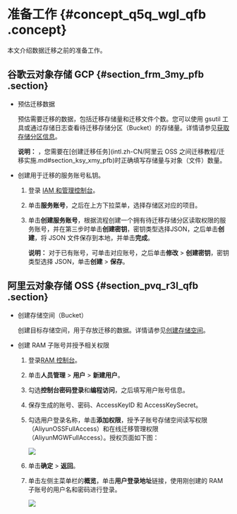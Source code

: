 # 准备工作 {#concept_q5q_wgl_qfb .concept}

本文介绍数据迁移之前的准备工作。

## 谷歌云对象存储 GCP {#section_frm_3my_pfb .section}

-   预估迁移数据

    预估需要迁移的数据，包括迁移存储量和迁移文件个数。您可以使用 gsutil 工具或通过存储日志查看待迁移存储分区（Bucket）的存储量。详情请参见[获取存储分区信息](https://cloud.google.com/storage/docs/getting-bucket-information?hl=zh-cn)。

    **说明：** ，您需要在[创建迁移任务](intl.zh-CN/阿里云 OSS 之间迁移教程/迁移实施.md#section_ksy_xmy_pfb)时正确填写存储量与对象（文件）数量。

-   创建用于迁移的服务账号私钥。

    1.  登录 [IAM 和管理控制台](https://console.cloud.google.com/iam-admin)。
    2.  单击**服务账号**，之后在上方下拉菜单，选择存储区对应的项目。
    3.  单击**创建服务账号**，根据流程创建一个拥有待迁移存储分区读取权限的服务账号，并在第三步时单击**创建密钥**，密钥类型选择JSON，之后单击**创建**，将 JSON 文件保存到本地，并单击**完成**。

        **说明：** 对于已有账号，可单击对应账号，之后单击**修改** \> **创建密钥**，密钥类型选择 JSON，单击**创建** \> **保存**。


## 阿里云对象存储 OSS {#section_pvq_r3l_qfb .section}

-   创建存储空间（Bucket）

    创建目标存储空间，用于存放迁移的数据。详情请参见[创建存储空间](../../../../intl.zh-CN/快速入门/创建存储空间.md#)。

-   创建 RAM 子账号并授予相关权限
    1.  登录[RAM 控制台](https://ram.console.aliyun.com)。
    2.  单击**人员管理** \> **用户** \> **新建用户**。
    3.  勾选**控制台密码登录**和**编程访问**，之后填写用户账号信息。
    4.  保存生成的账号、密码、AccessKeyID 和 AccessKeySecret。
    5.  勾选用户登录名称，单击**添加权限**，授予子账号存储空间读写权限（AliyunOSSFullAccess）和在线迁移管理权限（AliyunMGWFullAccess）。授权页面如下图：

        ![](http://static-aliyun-doc.oss-cn-hangzhou.aliyuncs.com/assets/img/40745/155736518321235_zh-CN.png)

    6.  单击**确定** \> **返回**。
    7.  单击左侧主菜单栏的**概览**，单击**用户登录地址**链接，使用刚创建的 RAM 子账号的用户名和密码进行登录。

        ![](http://static-aliyun-doc.oss-cn-hangzhou.aliyuncs.com/assets/img/40745/155736518334662_zh-CN.png)


